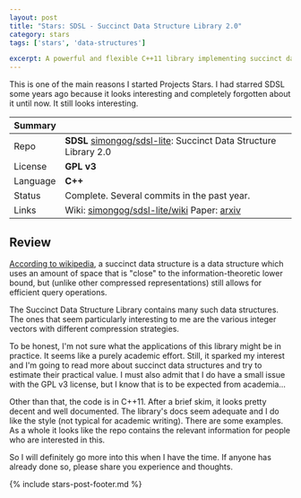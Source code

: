```yaml
---
layout: post
title: "Stars: SDSL - Succinct Data Structure Library 2.0"
category: stars
tags: ['stars', 'data-structures']

excerpt: A powerful and flexible C++11 library implementing succinct data structures
---
```


This is one of the main reasons I started Projects Stars. I had starred SDSL some years ago because it looks interesting and completely forgotten about it until now. It still looks interesting.

| Summary | |
|---|---|
| Repo     | **SDSL** [simongog/sdsl-lite](https://github.com/simongog/sdsl-lite): Succinct Data Structure Library 2.0 |
| License  | **GPL v3** |
| Language | **C++** |
| Status   | Complete. Several commits in the past year. |
| Links    | Wiki: [simongog/sdsl-lite/wiki](https://github.com/simongog/sdsl-lite/wiki) Paper: [arxiv](https://arxiv.org/pdf/1311.1249v1.pdf)|

## Review

[According to wikipedia](https://en.wikipedia.org/wiki/Succinct_data_structure), a succinct data structure is a data structure which uses an amount of space that is "close" to the information-theoretic lower bound, but (unlike other compressed representations) still allows for efficient query operations.

The Succinct Data Structure Library contains many such data structures. The ones that seem particularly interesting to me are the various integer vectors with different compression strategies.

To be honest, I'm not sure what the applications of this library might be in practice. It seems like a purely academic effort. Still, it sparked my interest and I'm going to read more about succinct data structures and try to estimate their practical value. I must also admit that I do have a small issue with the GPL v3 license, but I know that is to be expected from academia...

Other than that, the code is in C++11. After a brief skim, it looks pretty decent and well documented. The library's docs seem adequate and I do like the style (not typical for academic writing). There are some examples. As a whole it looks like the repo contains the relevant information for people who are interested in this.

So I will definitely go more into this when I have the time. If anyone has already done so, please share you experience and thoughts.

{% include stars-post-footer.md %}
